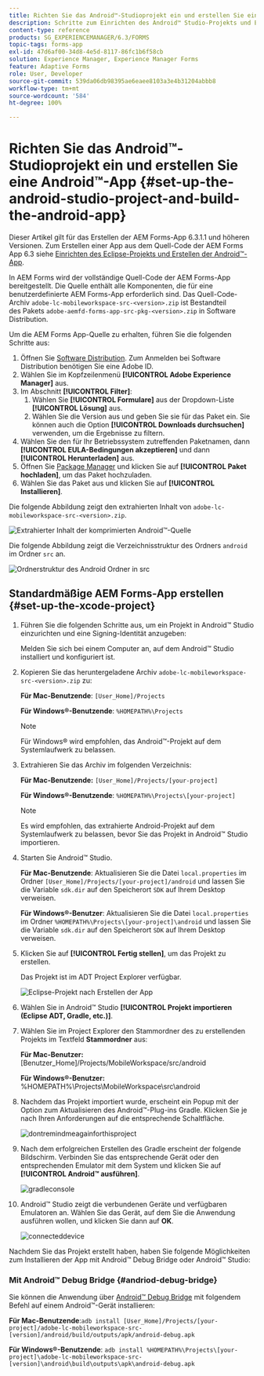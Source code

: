 ```yaml
---
title: Richten Sie das Android™-Studioprojekt ein und erstellen Sie eine Android™-App
description: Schritte zum Einrichten des Android™ Studio-Projekts und Erstellen des Installationsprogramms für die Adobe Experience Manager (AEM) Forms-App
content-type: reference
products: SG_EXPERIENCEMANAGER/6.3/FORMS
topic-tags: forms-app
exl-id: 47d6af00-34d8-4e5d-8117-86fc1b6f58cb
solution: Experience Manager, Experience Manager Forms
feature: Adaptive Forms
role: User, Developer
source-git-commit: 539da06db98395ae6eaee8103a3e4b31204abbb8
workflow-type: tm+mt
source-wordcount: '584'
ht-degree: 100%

---
```


# Richten Sie das Android™-Studioprojekt ein und erstellen Sie eine Android™-App {#set-up-the-android-studio-project-and-build-the-android-app}

Dieser Artikel gilt für das Erstellen der AEM Forms-App 6.3.1.1 und höheren Versionen. Zum Erstellen einer App aus dem Quell-Code der AEM Forms App 6.3 siehe [Einrichten des Eclipse-Projekts und Erstellen der Android™-App](/help/forms/using/setup-eclipse-project-build-installer.md).

In AEM Forms wird der vollständige Quell-Code der AEM Forms-App bereitgestellt. Die Quelle enthält alle Komponenten, die für eine benutzerdefinierte AEM Forms-App erforderlich sind. Das Quell-Code-Archiv `adobe-lc-mobileworkspace-src-<version>.zip` ist Bestandteil des Pakets `adobe-aemfd-forms-app-src-pkg-<version>.zip` in Software Distribution.

Um die AEM Forms App-Quelle zu erhalten, führen Sie die folgenden Schritte aus:

1. Öffnen Sie [Software Distribution](https://experience.adobe.com/downloads). Zum Anmelden bei Software Distribution benötigen Sie eine Adobe ID.
1. Wählen Sie im Kopfzeilenmenü **[!UICONTROL Adobe Experience Manager]** aus.
1. Im Abschnitt **[!UICONTROL Filter]**:
   1. Wählen Sie **[!UICONTROL Formulare]** aus der Dropdown-Liste **[!UICONTROL Lösung]** aus.
   2. Wählen Sie die Version aus und geben Sie sie für das Paket ein. Sie können auch die Option **[!UICONTROL Downloads durchsuchen]** verwenden, um die Ergebnisse zu filtern.
1. Wählen Sie den für Ihr Betriebssystem zutreffenden Paketnamen, dann **[!UICONTROL EULA-Bedingungen akzeptieren]** und dann **[!UICONTROL Herunterladen]** aus.
1. Öffnen Sie [Package Manager](https://experienceleague.adobe.com/docs/experience-manager-65/administering/contentmanagement/package-manager.html?lang=de) und klicken Sie auf **[!UICONTROL Paket hochladen]**, um das Paket hochzuladen.
1. Wählen Sie das Paket aus und klicken Sie auf **[!UICONTROL Installieren]**.

Die folgende Abbildung zeigt den extrahierten Inhalt von `adobe-lc-mobileworkspace-src-<version>.zip`.

![Extrahierter Inhalt der komprimierten Android™-Quelle](assets/mws-content-1.png)

Die folgende Abbildung zeigt die Verzeichnisstruktur des Ordners `android` im Ordner `src` an.

![Ordnerstruktur des Android Ordner in src](assets/android-folder.png)

## Standardmäßige AEM Forms-App erstellen {#set-up-the-xcode-project}

1. Führen Sie die folgenden Schritte aus, um ein Projekt in Android™ Studio einzurichten und eine Signing-Identität anzugeben:

   Melden Sie sich bei einem Computer an, auf dem Android™ Studio installiert und konfiguriert ist.

1. Kopieren Sie das heruntergeladene Archiv `adobe-lc-mobileworkspace-src-<version>.zip` zu:

   **Für Mac-Benutzende**: `[User_Home]/Projects`

   **Für Windows®-Benutzende**: `%HOMEPATH%\Projects`

   >[!NOTE]
   >
   >Für Windows® wird empfohlen, das Android™-Projekt auf dem Systemlaufwerk zu belassen.

1. Extrahieren Sie das Archiv im folgenden Verzeichnis:

   **Für Mac-Benutzende:** `[User_Home]/Projects/[your-project]`

   **Für Windows®-Benutzende**: `%HOMEPATH%\Projects\[your-project]`

   >[!NOTE]
   >
   >Es wird empfohlen, das extrahierte Android-Projekt auf dem Systemlaufwerk zu belassen, bevor Sie das Projekt in Android™ Studio importieren.

1. Starten Sie Android™ Studio.

   **Für Mac-Benutzende**: Aktualisieren Sie die Datei `local.properties` im Ordner `[User_Home]/Projects/[your-project]/android` und lassen Sie die Variable `sdk.dir` auf den Speicherort `SDK` auf Ihrem Desktop verweisen.

   **Für Windows®-Benutzer**: Aktualisieren Sie die Datei `local.properties` im Ordner `%HOMEPATH%\Projects\[your-project]\android` und lassen Sie die Variable `sdk.dir` auf den Speicherort `SDK` auf Ihrem Desktop verweisen.

1. Klicken Sie auf **[!UICONTROL Fertig stellen]**, um das Projekt zu erstellen.

   Das Projekt ist im ADT Project Explorer verfügbar.

   ![Eclipse-Projekt nach Erstellen der App](assets/eclipsebuildmws.png)

1. Wählen Sie in Android™ Studio **[!UICONTROL Projekt importieren (Eclipse ADT, Gradle, etc.)]**.
1. Wählen Sie im Project Explorer den Stammordner des zu erstellenden Projekts im Textfeld **Stammordner** aus:

   **Für Mac-Benutzer:** [Benutzer_Home]/Projects/MobileWorkspace/src/android

   **Für Windows®-Benutzer:** %HOMEPATH%\Projects\MobileWorkspace\src\android

1. Nachdem das Projekt importiert wurde, erscheint ein Popup mit der Option zum Aktualisieren des Android™-Plug-ins Gradle. Klicken Sie je nach Ihren Anforderungen auf die entsprechende Schaltfläche.

   ![dontremindmeagainforthisproject](assets/dontremindmeagainforthisproject.png)

1. Nach dem erfolgreichen Erstellen des Gradle erscheint der folgende Bildschirm. Verbinden Sie das entsprechende Gerät oder den entsprechenden Emulator mit dem System und klicken Sie auf **[!UICONTROL Android™ ausführen]**.

   ![gradleconsole](assets/gradleconsole.png)

1. Android™ Studio zeigt die verbundenen Geräte und verfügbaren Emulatoren an. Wählen Sie das Gerät, auf dem Sie die Anwendung ausführen wollen, und klicken Sie dann auf **OK**.

   ![connecteddevice](assets/connecteddevice.png)

Nachdem Sie das Projekt erstellt haben, haben Sie folgende Möglichkeiten zum Installieren der App mit Android™ Debug Bridge oder Android™ Studio:

### Mit Android™ Debug Bridge {#andriod-debug-bridge}

Sie können die Anwendung über [Android™ Debug Bridge](https://developer.android.com/tools/adb) mit folgendem Befehl auf einem Android™-Gerät installieren:

**Für Mac-Benutzende**:`adb install [User_Home]/Projects/[your-project]/adobe-lc-mobileworkspace-src-[version]/android/build/outputs/apk/android-debug.apk`

**Für Windows®-Benutzende**: `adb install %HOMEPATH%\Projects\[your-project]\adobe-lc-mobileworkspace-src-[version]\android\build\outputs\apk\android-debug.apk`
